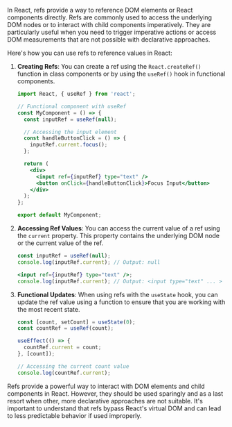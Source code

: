 In React, refs provide a way to reference DOM elements or React components directly. Refs are commonly used to access the underlying DOM nodes or to interact with child components imperatively. They are particularly useful when you need to trigger imperative actions or access DOM measurements that are not possible with declarative approaches.

Here's how you can use refs to reference values in React:

1. **Creating Refs**:
   You can create a ref using the `React.createRef()` function in class components or by using the `useRef()` hook in functional components.

   ```jsx
   import React, { useRef } from 'react';

   // Functional component with useRef
   const MyComponent = () => {
     const inputRef = useRef(null);

     // Accessing the input element
     const handleButtonClick = () => {
       inputRef.current.focus();
     };

     return (
       <div>
         <input ref={inputRef} type="text" />
         <button onClick={handleButtonClick}>Focus Input</button>
       </div>
     );
   };

   export default MyComponent;
   ```

2. **Accessing Ref Values**:
   You can access the current value of a ref using the `current` property. This property contains the underlying DOM node or the current value of the ref.

   ```jsx
   const inputRef = useRef(null);
   console.log(inputRef.current); // Output: null

   <input ref={inputRef} type="text" />;
   console.log(inputRef.current); // Output: <input type="text" ... >
   ```

3. **Functional Updates**:
   When using refs with the `useState` hook, you can update the ref value using a function to ensure that you are working with the most recent state.

   ```jsx
   const [count, setCount] = useState(0);
   const countRef = useRef(count);

   useEffect(() => {
     countRef.current = count;
   }, [count]);

   // Accessing the current count value
   console.log(countRef.current);
   ```

Refs provide a powerful way to interact with DOM elements and child components in React. However, they should be used sparingly and as a last resort when other, more declarative approaches are not suitable. It's important to understand that refs bypass React's virtual DOM and can lead to less predictable behavior if used improperly.
